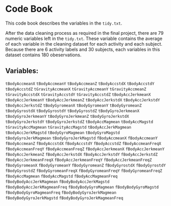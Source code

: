 # Code Book
This code book describes the variables in the `tidy.txt`.

After the data cleaning process as required in the final project, there are 79 numeric variables left in the `tidy.txt`. These variable contains the average of each variable in the cleaning dataset for each activity and each subject. Because there are 6 activity labels and 30 subjects, each variables in this dataset contains 180 obeservations.

## Variables:
 `tBodyAccmeanX`
 `tBodyAccmeanY`
 `tBodyAccmeanZ`
 `tBodyAccstdX`
 `tBodyAccstdY`
 `tBodyAccstdZ`
 `tGravityAccmeanX`
 `tGravityAccmeanY`
 `tGravityAccmeanZ`
 `tGravityAccstdX`
 `tGravityAccstdY`
 `tGravityAccstdZ`
 `tBodyAccJerkmeanX`
 `tBodyAccJerkmeanY`
 `tBodyAccJerkmeanZ`
 `tBodyAccJerkstdX`
 `tBodyAccJerkstdY`
 `tBodyAccJerkstdZ`
 `tBodyGyromeanX`
 `tBodyGyromeanY`
 `tBodyGyromeanZ`
 `tBodyGyrostdX`
 `tBodyGyrostdY`
 `tBodyGyrostdZ`
 `tBodyGyroJerkmeanX`
 `tBodyGyroJerkmeanY`
 `tBodyGyroJerkmeanZ`
 `tBodyGyroJerkstdX`
 `tBodyGyroJerkstdY`
 `tBodyGyroJerkstdZ`
 `tBodyAccMagmean`
 `tBodyAccMagstd`
 `tGravityAccMagmean`
 `tGravityAccMagstd`
 `tBodyAccJerkMagmean`
 `tBodyAccJerkMagstd`
 `tBodyGyroMagmean`
 `tBodyGyroMagstd`
 `tBodyGyroJerkMagmean`
 `tBodyGyroJerkMagstd`
 `fBodyAccmeanX`
 `fBodyAccmeanY`
 `fBodyAccmeanZ`
 `fBodyAccstdX`
 `fBodyAccstdY`
 `fBodyAccstdZ`
 `fBodyAccmeanFreqX`
 `fBodyAccmeanFreqY`
 `fBodyAccmeanFreqZ`
 `fBodyAccJerkmeanX`
 `fBodyAccJerkmeanY`
 `fBodyAccJerkmeanZ`
 `fBodyAccJerkstdX`
 `fBodyAccJerkstdY`
 `fBodyAccJerkstdZ`
 `fBodyAccJerkmeanFreqX`
 `fBodyAccJerkmeanFreqY`
 `fBodyAccJerkmeanFreqZ`
 `fBodyGyromeanX`
 `fBodyGyromeanY`
 `fBodyGyromeanZ`
 `fBodyGyrostdX`
 `fBodyGyrostdY`
 `fBodyGyrostdZ`
 `fBodyGyromeanFreqX`
 `fBodyGyromeanFreqY`
 `fBodyGyromeanFreqZ`
 `fBodyAccMagmean`
 `fBodyAccMagstd`
 `fBodyAccMagmeanFreq`
 `fBodyBodyAccJerkMagmean`
 `fBodyBodyAccJerkMagstd`
 `fBodyBodyAccJerkMagmeanFreq`
 `fBodyBodyGyroMagmean`
 `fBodyBodyGyroMagstd`
 `fBodyBodyGyroMagmeanFreq`
 `fBodyBodyGyroJerkMagmean`
 `fBodyBodyGyroJerkMagstd`
 `fBodyBodyGyroJerkMagmeanFreq`
